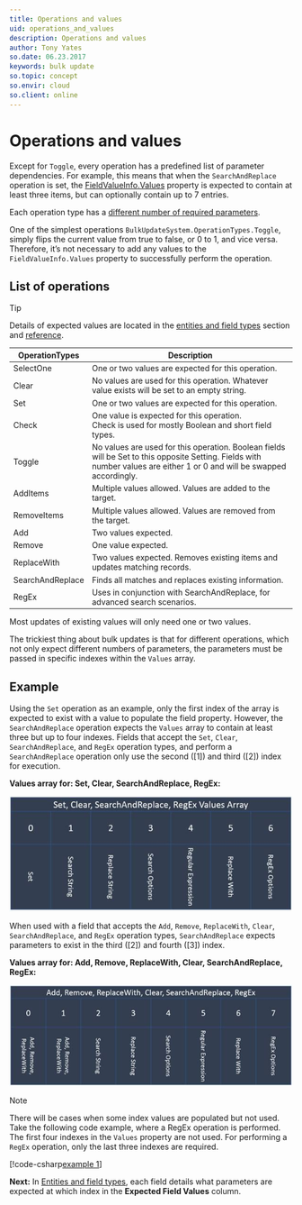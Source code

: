 ```yaml
---
title: Operations and values
uid: operations_and_values
description: Operations and values
author: Tony Yates
so.date: 06.23.2017
keywords: bulk update
so.topic: concept
so.envir: cloud
so.client: online
---
```


# Operations and values

Except for `Toggle`, every operation has a predefined list of parameter dependencies. For example, this means that when the `SearchAndReplace` operation is set, the [FieldValueInfo.Values][2] property is expected to contain at least three items, but can optionally contain up to 7 entries.

Each operation type has a [different number of required parameters][1].

One of the simplest operations `BulkUpdateSystem.OperationTypes.Toggle`, simply flips the current value from true to false, or 0 to 1, and vice versa. Therefore, it’s not necessary to add any values to the `FieldValueInfo.Values` property to successfully perform the operation.

## List of operations

> [!TIP]
> Details of expected values are located in the [entities and field types][1] section and [reference][3].

| OperationTypes | Description |
|---|---|
| SelectOne | One or two values are expected for this operation. |
| Clear | No values are used for this operation. Whatever value exists will be set to an empty string. |
| Set | One or two values are expected for this operation. |
| Check |One value is expected for this operation.<br>Check is used for mostly Boolean and short field types. |
| Toggle | No values are used for this operation. Boolean fields will be Set to this opposite Setting. Fields with number values are either 1 or 0 and will be swapped accordingly. |
| AddItems | Multiple values allowed. Values are added to the target. |
| RemoveItems | Multiple values allowed. Values are removed from the target. |
| Add | Two values expected. |
| Remove | One value expected. |
| ReplaceWith | Two values expected. Removes existing items and updates matching records. |
| SearchAndReplace | Finds all matches and replaces existing information. |
| RegEx | Uses in conjunction with SearchAndReplace, for advanced search scenarios. |

Most updates of existing values will only need one or two values.

The trickiest thing about bulk updates is that for different operations, which not only expect different numbers of parameters, the parameters must be passed in specific indexes within the `Values` array.

## Example

Using the `Set` operation as an example, only the first index of the array is expected to exist with a value to populate the field property. However, the `SearchAndReplace` operation expects the `Values` array to contain at least three but up to four indexes. Fields that accept the `Set`, `Clear`, `SearchAndReplace`, and `RegEx` operation types, and perform a `SearchAndReplace` operation only use the second (\[1\]) and third (\[2\]) index for execution.

**Values array for: Set, Clear, SearchAndReplace, RegEx:**

![Bulk update Values array][img1]

When used with a field that accepts the `Add`, `Remove`, `ReplaceWith`, `Clear`, `SearchAndReplace`, and `RegEx` operation types, `SearchAndReplace` expects parameters to exist in the third (\[2\]) and fourth (\[3\]) index.

**Values array for: Add, Remove, ReplaceWith, Clear, SearchAndReplace, RegEx:**

![Bulk update Values array][img2]

> [!NOTE]
> There will be cases when some index values are populated but not used. Take the following code example, where a RegEx operation is performed. The first four indexes in the `Values` property are not used. For performing a `RegEx` operation, only the last three indexes are required.

[!code-csharp[example 1](includes/bulk-update-set.cs)]

**Next:** In [Entities and field types][1], each field details what parameters are expected at which index in the **Expected Field Values** column.

<!-- Referenced links -->
[1]: entities-field-types.md
[2]: field-value-info.md
[3]: reference/index.md

<!-- Referenced images -->
[img1]: media/image010.jpg
[img2]: media/image012.jpg
